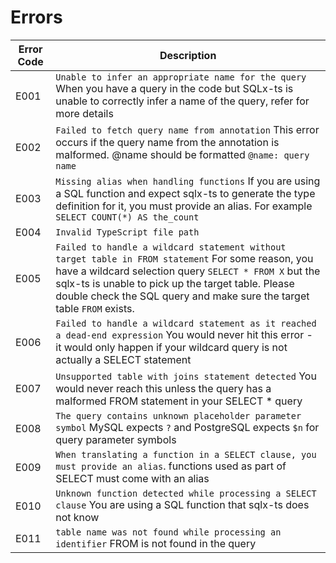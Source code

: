 # Errors

| Error Code | Description                                                                                                                                                                                                                                                                                  |
| ---------- | -------------------------------------------------------------------------------------------------------------------------------------------------------------------------------------------------------------------------------------------------------------------------------------------- |
| E001       | `Unable to infer an appropriate name for the query` When you have a query in the code but SQLx-ts is unable to correctly infer a name of the query, refer <add a link to the page> for more details                                                                                          |
| E002       | `Failed to fetch query name from annotation` This error occurs if the query name from the annotation is malformed. @name should be formatted `@name: query name`                                                                                                                             |
| E003       | `Missing alias when handling functions` If you are using a SQL function and expect sqlx-ts to generate the type definition for it, you must provide an alias. For example `SELECT COUNT(*) AS the_count`                                                                                     |
| E004       | `Invalid TypeScript file path`                                                                                                                                                                                                                                                               |
| E005       | `Failed to handle a wildcard statement without target table in FROM statement` For some reason, you have a wildcard selection query `SELECT * FROM X` but the sqlx-ts is unable to pick up the target table. Please double check the SQL query and make sure the target table `FROM` exists. |
| E006       | `Failed to handle a wildcard statement as it reached a dead-end expression` You would never hit this error - it would only happen if your wildcard query is not actually a SELECT statement                                                                                                  |
| E007       | `Unsupported table with joins statement detected` You would never reach this unless the query has a malformed FROM statement in your SELECT * query                                                                                                                                          |
| E008       | `The query contains unknown placeholder parameter symbol` MySQL expects `?` and PostgreSQL expects `$n` for query parameter symbols                                                                                                                                                          |
| E009       | `When translating a function in a SELECT clause, you must provide an alias`. functions used as part of SELECT must come with an alias                                                                                                                                                        |
| E010       | `Unknown function detected while processing a SELECT clause` You are using a SQL function that sqlx-ts does not know                                                                                                                                                                         |
| E011       | `table name was not found while processing an identifier` FROM is not found in the query                                                                                                                                                                                                                                                                                              |